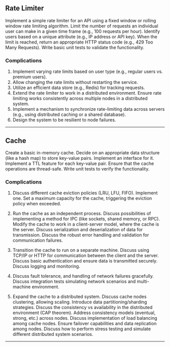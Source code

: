 ## Rate Limiter

Implement a simple rate limiter for an API using a fixed window or rolling window rate limiting algorithm. Limit the number of requests an individual user can make in a given time frame (e.g., 100 requests per hour). Identify users based on a unique attribute (e.g., IP address or API key). When the limit is reached, return an appropriate HTTP status code (e.g., 429 Too Many Requests). Write basic unit tests to validate the functionality.

### Complications

1. Implement varying rate limits based on user type (e.g., regular users vs. premium users).
2. Allow changing the rate limits without restarting the service.
3. Utilize an efficient data store (e.g., Redis) for tracking requests.
4. Extend the rate limiter to work in a distributed environment. Ensure rate limiting works consistently across multiple nodes in a distributed system.
5. Implement a mechanism to synchronize rate-limiting data across servers (e.g., using distributed caching or a shared database).
6. Design the system to be resilient to node failures.

---

## Cache

Create a basic in-memory cache. Decide on an appropriate data structure (like a hash map) to store key-value pairs. Implement an interface for it. Implement a TTL feature for each key-value pair. Ensure that the cache operations are thread-safe. Write unit tests to verify the functionality.

### Complications

1. Discuss different cache eviction policies (LRU, LFU, FIFO). Implement one. Set a maximum capacity for the cache, triggering the eviction policy when exceeded.

2. Run the cache as an independent process. Discuss possibilities of implementing a method for IPC (like sockets, shared memory, or RPC). Modify the cache to work in a client-server model, where the cache is the server. Discuss serialization and deserialization of data for transmission. Discuss the robust error handling and validation for communication failures.

3. Transition the cache to run on a separate machine. Discuss using TCP/IP or HTTP for communication between the client and the server. Discuss basic authentication and ensure data is transmitted securely. Discuss logging and monitoring.

4. Discuss fault tolerance, and handling of network failures gracefully. Discuss integration tests simulating network scenarios and multi-machine environment.

5. Expand the cache to a distributed system. Discuss cache nodes clustering, allowing scaling. Introduce data partitioning/sharding strategies. Discuss the consistency vs availability in the distributed environment (CAP theorem). Address consistency models (eventual, strong, etc.) across nodes. Discuss implementation of load balancing among cache nodes. Ensure failover capabilities and data replication among nodes. Discuss how to perform stress testing and simulate different distributed system scenarios.

---
